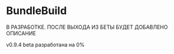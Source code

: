 # BundleBuild
В РАЗРАБОТКЕ. ПОСЛЕ ВЫХОДА ИЗ БЕТЫ БУДЕТ ДОБАВЛЕНО ОПИСАНИЕ

v0.9.4 beta разработана на 0%
